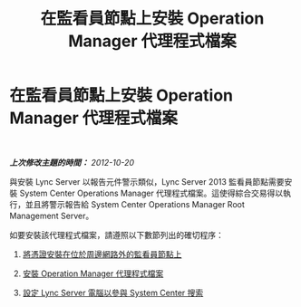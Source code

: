 ﻿---
title: 在監看員節點上安裝 Operation Manager 代理程式檔案
TOCTitle: 在監看員節點上安裝 Operation Manager 代理程式檔案
ms:assetid: 39014de3-aec2-4954-a148-64c9d0af3c04
ms:mtpsurl: https://technet.microsoft.com/zh-tw/library/JJ204819(v=OCS.15)
ms:contentKeyID: 49290616
ms.date: 08/10/2015
mtps_version: v=OCS.15
ms.translationtype: HT
---

# 在監看員節點上安裝 Operation Manager 代理程式檔案

 

_**上次修改主題的時間：** 2012-10-20_

與安裝 Lync Server 以報告元件警示類似，Lync Server 2013 監看員節點需要安裝 System Center Operations Manager 代理程式檔案。這使得綜合交易得以執行，並且將警示報告給 System Center Operations Manager Root Management Server。

如要安裝該代理程式檔案，請遵照以下數節列出的確切程序：

1.  [將憑證安裝在位於周邊網路外的監看員節點上](lync-server-2013-installing-a-certificate-on-a-watcher-node-located-outside-the-perimeter-network.md)

2.  [安裝 Operation Manager 代理程式檔案](lync-server-2013-installing-the-operation-manager-agent-files.md)

3.  [設定 Lync Server 電腦以參與 System Center 搜索](lync-server-2013-configuring-the-lync-server-computer-to-participate-in-system-center-discovery.md)

